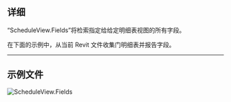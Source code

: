 ## 详细
“ScheduleView.Fields”将检索指定给给定明细表视图的所有字段。

在下面的示例中，从当前 Revit 文件收集门明细表并报告字段。
___
## 示例文件

![ScheduleView.Fields](./Revit.Elements.Views.ScheduleView.Fields_img.jpg)
